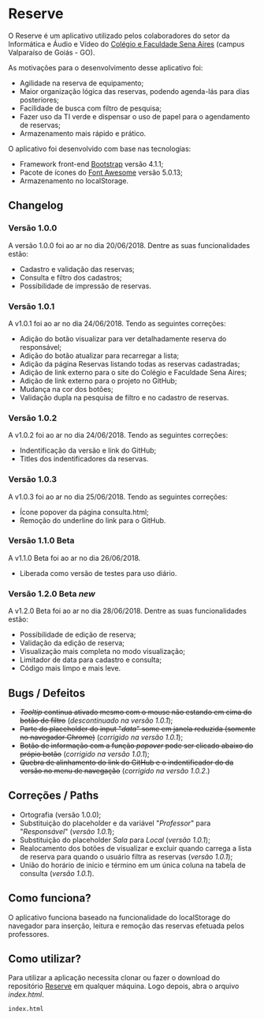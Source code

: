 # Reserve
O Reserve é um aplicativo utilizado pelos colaboradores do setor da Informática e Áudio e Vídeo do [Colégio e Faculdade Sena Aires](http://www.senaaires.com.br/) (campus Valparaíso de Goiás - GO).

As motivações para o desenvolvimento desse aplicativo foi:
* Agilidade na reserva de equipamento;
* Maior organização lógica das reservas, podendo agenda-lás para dias posteriores;
* Facilidade de busca com filtro de pesquisa;
* Fazer uso da TI verde e dispensar o uso de papel para o agendamento de reservas;
* Armazenamento mais rápido e prático.

O aplicativo foi desenvolvido com base nas tecnologias:
* Framework front-end [Bootstrap](https://getbootstrap.com/) versão 4.1.1;
* Pacote de ícones do [Font Awesome](https://fontawesome.com/) versão 5.0.13;
* Armazenamento no localStorage.

## Changelog

### Versão 1.0.0
A versão 1.0.0 foi ao ar no dia 20/06/2018. Dentre as suas funcionalidades estão:
* Cadastro e validação das reservas;
* Consulta e filtro dos cadastros;
* Possibilidade de impressão de reservas.

### Versão 1.0.1
A v1.0.1 foi ao ar no dia 24/06/2018. Tendo as seguintes correções:
* Adição do botão visualizar para ver detalhadamente reserva do responsável;
* Adição do botão atualizar para recarregar a lista;
* Adição da página Reservas listando todas as reservas cadastradas;
* Adição de link externo para o site do Colégio e Faculdade Sena Aires;
* Adição de link externo para o projeto no GitHub;
* Mudança na cor dos botões;
* Validação dupla na pesquisa de filtro e no cadastro de reservas.

### Versão 1.0.2 
A v1.0.2 foi ao ar no dia 24/06/2018. Tendo as seguintes correções:
* Indentificação da versão e link do GitHub;
* Titles dos indentificadores da reservas.

### Versão 1.0.3
A v1.0.3 foi ao ar no dia 25/06/2018. Tendo as seguintes correções:
* Ícone popover da página consulta.html;
* Remoção do underline do link para o GitHub.

### Versão 1.1.0 Beta
A v1.1.0 Beta foi ao ar no dia 26/06/2018. 
* Liberada como versão de testes para uso diário.

### Versão 1.2.0 Beta *new*
A v1.2.0 Beta foi ao ar no dia 28/06/2018. Dentre as suas funcionalidades estão:
* Possibilidade de edição de reserva;
* Validação da edição de reserva;
* Visualização mais completa no modo visualização;
* Limitador de data para cadastro e consulta;
* Código mais limpo e mais leve.

## Bugs / Defeitos
* ~~*Tooltip* continua ativado mesmo com o mouse não estando em cima do botão de filtro~~ (*descontinuado na versão 1.0.1*);
* ~~Parte do placeholder do input "*data*" some em janela reduzida (somente no navegador Chrome)~~ (*corrigido na versão 1.0.1*);
* ~~Botão de informação com a função *popover* pode ser clicado abaixo do própio botão~~ (*corrigido na versão 1.0.1*);
* ~~Quebra de alinhamento do link do GitHub e o indentificador do da versão no menu de navegação~~ (*corrigido na versão 1.0.2*.)

## Correções / Paths
* Ortografia (versão 1.0.0);
* Substituição do placeholder e da variável "*Professor*" para "*Responsável*" (*versão 1.0.1*);
* Substituição do placeholder *Sala* para *Local* (*versão 1.0.1*);
* Realocamento dos botões de visualizar e excluir quando carrega a lista de reserva para quando o usuário filtra as reservas (*versão 1.0.1*);
* União do horário de início e término em um única coluna na tabela de consulta (*versão 1.0.1*).

## Como funciona?
O aplicativo funciona baseado na funcionalidade do localStorage do navegador para inserção, leitura e remoção das reservas efetuada pelos professores.

## Como utilizar?
Para utilizar a aplicação necessita clonar ou fazer o download do repositório [Reserve](https://github.com/JefersonLucas/reserve) em qualquer máquina. Logo depois, abra o arquivo *index.html*.

```bash
index.html
```
